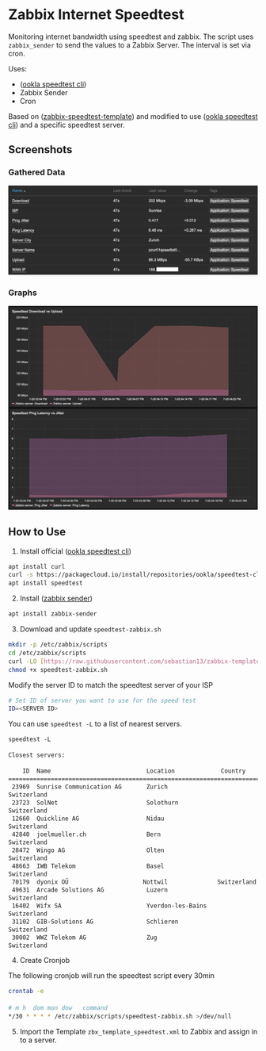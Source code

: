 # Zabbix Internet Speedtest

Monitoring internet bandwidth using speedtest and zabbix. The script uses `zabbix_sender` to send the values to a Zabbix Server. The interval is set via cron.

Uses:
* ([ookla speedtest cli](https://www.speedtest.net/apps/cli))
* Zabbix Sender
* Cron

Based on ([zabbix-speedtest-template](https://github.com/sebastian13/zabbix-template-speedtest)) and modified to use ([ookla speedtest cli](https://www.speedtest.net/apps/cli)) and a specific speedtest server.

## Screenshots
### Gathered Data
![Latest Data](screenshots/data.png)

### Graphs
![Graphs](screenshots/graph.png)


## How to Use

1. Install official ([ookla speedtest cli](https://www.speedtest.net/apps/cli))

```bash
apt install curl
curl -s https://packagecloud.io/install/repositories/ookla/speedtest-cli/script.deb.sh | sudo bash
apt install speedtest
```

2. Install ([zabbix sender](https://www.zabbix.com/documentation/current/en/manpages/zabbix_sender))
```bash
apt install zabbix-sender
```

3. Download and update `speedtest-zabbix.sh`

```bash
mkdir -p /etc/zabbix/scripts
cd /etc/zabbix/scripts
curl -LO [https://raw.githubusercontent.com/sebastian13/zabbix-template-speedtest/master/scripts/speedtest-zabbix.sh](https://raw.githubusercontent.com/sjohner/zabbix-speedtest/refs/heads/master/scripts/speedtest-zabbix.sh)
chmod +x speedtest-zabbix.sh
```

Modify the server ID to match the speedtest server of your ISP

```bash
# Set ID of server you want to use for the speed test
ID=<SERVER ID>
```
You can use `speedtest -L` to a list of nearest servers. 

```
speedtest -L

Closest servers:

    ID  Name                           Location             Country
==============================================================================
 23969  Sunrise Communication AG       Zurich               Switzerland
 23723  SolNet                         Solothurn            Switzerland
 12660  Quickline AG                   Nidau                Switzerland
 42840  joelmueller.ch                 Bern                 Switzerland
 28472  Wingo AG                       Olten                Switzerland
 48663  IWB Telekom                    Basel                Switzerland
 70179  dyonix OÜ                     Nottwil              Switzerland
 49631  Arcade Solutions AG            Luzern               Switzerland
 16402  Wifx SA                        Yverdon-les-Bains    Switzerland
 31102  GIB-Solutions AG               Schlieren            Switzerland
 30002  WWZ Telekom AG                 Zug                  Switzerland
```

4. Create Cronjob

The following cronjob will run the speedtest script every 30min
```bash
crontab -e

# m h  dom mon dow   command
*/30 * * * * /etc/zabbix/scripts/speedtest-zabbix.sh >/dev/null
```

5. Import the Template `zbx_template_speedtest.xml` to Zabbix and assign in to a server.
